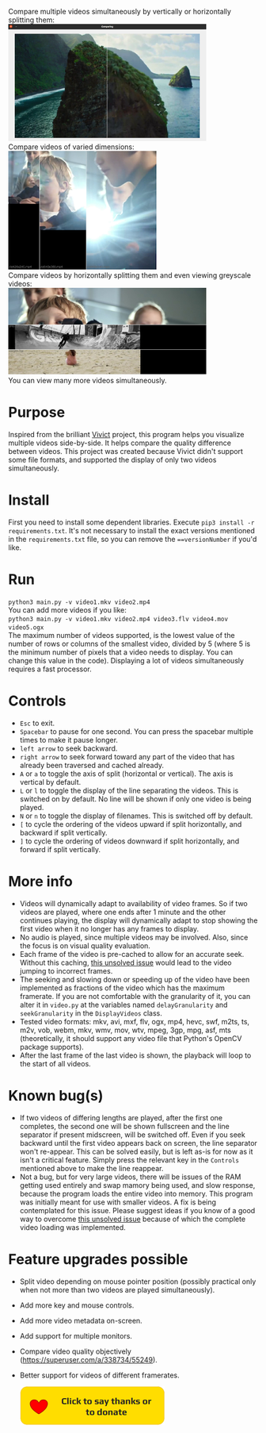Compare multiple videos simultaneously by vertically or horizontally splitting them:  
![Alt text](gallery/verticalSplit.png?raw=true "Compare multiple videos simultaneously by vertically splitting them")  
Compare videos of varied dimensions:  
![Alt text](gallery/differentSizes.png?raw=true "Compare videos of varied dimensions")  
Compare videos by horizontally splitting them and even viewing greyscale videos:  
![Alt text](gallery/greyHorizontalVaried.png?raw=true "Compare videos by horizontally splitting them and even viewing greyscale videos")  
You can view many more videos simultaneously.  
  
# Purpose
Inspired from the brilliant [Vivict](https://github.com/vivictorg/vivict) project, this program helps you visualize multiple videos side-by-side. It helps compare the quality difference between videos. This project was created because Vivict didn't support some file formats, and supported the display of only two videos simultaneously.
  
# Install
First you need to install some dependent libraries. Execute `pip3 install -r requirements.txt`. It's not necessary to install the exact versions mentioned in the `requirements.txt` file, so you can remove the `==versionNumber` if you'd like.
  
# Run
`python3 main.py -v video1.mkv video2.mp4`    
You can add more videos if you like:  
`python3 main.py -v video1.mkv video2.mp4 video3.flv video4.mov video5.ogx`    
The maximum number of videos supported, is the lowest value of the number of rows or columns of the smallest video, divided by 5 (where 5 is the minimum number of pixels that a video needs to display. You can change this value in the code). Displaying a lot of videos simultaneously requires a fast processor.
  
# Controls
* `Esc` to exit.
* `Spacebar` to pause for one second. You can press the spacebar multiple times to make it pause longer.
* `left arrow` to seek backward.
* `right arrow` to seek forward toward any part of the video that has already been traversed and cached already.
* `A` or `a` to toggle the axis of split (horizontal or vertical). The axis is vertical by default.
* `L` or `l` to toggle the display of the line separating the videos. This is switched on by default. No line will be shown if only one video is being played.
* `N` or `n` to toggle the display of filenames. This is switched off by default.
* `[` to cycle the ordering of the videos upward if split horizontally, and backward if split vertically.
* `]` to cycle the ordering of videos downward if split horizontally, and forward if split vertically.
    
# More info
* Videos will dynamically adapt to availability of video frames. So if two videos are played, where one ends after 1 minute and the other continues playing, the display will dynamically adapt to stop showing the first video when it no longer has any frames to display.
* No audio is played, since multiple videos may be involved. Also, since the focus is on visual quality evaluation.
* Each frame of the video is pre-cached to allow for an accurate seek. Without this caching, [this unsolved issue](https://github.com/opencv/opencv/issues/9053) would lead to the video jumping to incorrect frames.  
* The seeking and slowing down or speeding up of the video have been implemented as fractions of the video which has the maximum framerate. If you are not comfortable with the granularity of it, you can alter it in `video.py` at the variables named `delayGranularity` and `seekGranularity` in the `DisplayVideos` class.
* Tested video formats: mkv, avi, mxf, flv, ogx, mp4, hevc, swf, m2ts, ts, m2v, vob, webm, mkv, wmv, mov, wtv, mpeg, 3gp, mpg, asf, mts (theoretically, it should support any video file that Python's OpenCV package supports).
* After the last frame of the last video is shown, the playback will loop to the start of all videos.
  
# Known bug(s)
* If two videos of differing lengths are played, after the first one completes, the second one will be shown fullscreen and the line separator if present midscreen, will be switched off. Even if you seek backward until the first video appears back on screen, the line separator won't re-appear. This can be solved easily, but is left as-is for now as it isn't a critical feature. Simply press the relevant key in the `Controls` mentioned above to make the line reappear.
* Not a bug, but for very large videos, there will be issues of the RAM getting used entirely and swap mamory being used, and slow response, because the program loads the entire video into memory. This program was initially meant for use with smaller videos. A fix is being contemplated for this issue. Please suggest ideas if you know of a good way to overcome [this unsolved issue](https://github.com/opencv/opencv/issues/9053) because of which the complete video loading was implemented.

# Feature upgrades possible 
* Split video depending on mouse pointer position (possibly practical only when not more than two videos are played simultaneously). 
* Add more key and mouse controls.
* Add more video metadata on-screen.
* Add support for multiple monitors.
* Compare video quality objectively (https://superuser.com/a/338734/55249).
* Better support for videos of different framerates.

    
  [![Donate](https://raw.githubusercontent.com/nav9/VCF_contacts_merger/main/gallery/thankYouDonateButton.png)](https://nrecursions.blogspot.com/2020/08/saying-thank-you.html)  

